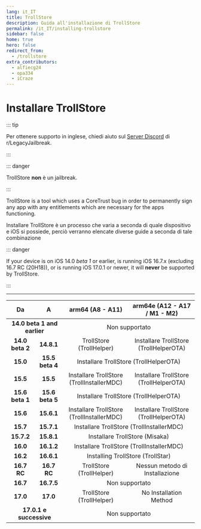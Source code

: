 ```yaml
---
lang: it_IT
title: TrollStore
description: Guida all'installazione di TrollStore
permalink: /it_IT/installing-trollstore
sidebar: false
home: true
hero: false
redirect_from:
  - /trollstore
extra_contributors:
  - alfiecg24
  - opa334
  - iCraze
---
```


# Installare TrollStore

::: tip


Per ottenere supporto in inglese, chiedi aiuto sul [Server Discord](https://discord.gg/jb) di r/LegacyJailbreak.

:::


::: danger


TrollStore **non** è un jailbreak.

:::


TrollStore is a tool which uses a CoreTrust bug in order to permanently sign any app with any entitlements which are necessary for the apps functioning.

Installare TrollStore è un processo che varia a seconda di quale dispositivo e iOS si possiede, perciò verranno elencate diverse guide a seconda di tale combinazione

::: danger


If your device is on iOS 14.0 *beta 1* or earlier, is running iOS 16.7.x (excluding 16.7 RC (20H18)), or is running iOS 17.0.1 or newer, it will **never** be supported by TrollStore.

:::


---

<table>
  <colgroup>
    <col span="1" style="width: 15%;">
    <col span="1" style="width: 15%;">
    <col span="1" style="width: 35%;">
    <col span="1" style="width: 35%;">
  </colgroup>
  <thead>
    <tr>
      <th style="text-align: center; font-weight: bold;">Da</th>
      <th style="text-align: center; font-weight: bold;">A</th>
      <th style="text-align: center; font-weight: bold;">arm64 (A8 - A11)</th>
      <th style="text-align: center; font-weight: bold;">arm64e (A12 - A17 / M1 - M2)</th>
    </tr>
  </thead>
  <tbody>
    <tr>
      <td style="text-align: center; font-weight: bold;" colspan="2">14.0 beta 1 and earlier</td>
      <td style="text-align: center;" colspan="2">Non supportato</td>
    </tr>
    <tr>
      <td style="text-align: center; font-weight: bold;">14.0 beta 2</td>
      <td style="text-align: center; font-weight: bold;">14.8.1</td>
      <td style="text-align: center;"><router-link to="/installing-trollhelper">TrollStore (TrollHelper)</router-link></td>
      <td style="text-align: center;"><router-link to="/installing-trollhelperota">Installare TrollStore (TrollHelperOTA)</router-link></td>
    </tr>
    <tr>
      <td style="text-align: center; font-weight: bold;">15.0</td>
      <td style="text-align: center; font-weight: bold;">15.5 beta 4</td>
      <td style="text-align: center;" colspan="2"><router-link to="/installing-trollhelperota">Installare TrollStore (TrollHelperOTA)</router-link></td>
    </tr>
    <tr>
      <td style="text-align: center; font-weight: bold;">15.5</td>
      <td style="text-align: center; font-weight: bold;">15.5</td>
      <td style="text-align: center;"><router-link to="/installing-trollhelper-mdc">Installare TrollStore (TrollInstallerMDC)</router-link></td>
      <td style="text-align: center;"><router-link to="/installing-trollhelperota">Installare TrollStore (TrollHelperOTA)</router-link></td>
    </tr>
    <tr>
      <td style="text-align: center; font-weight: bold;">15.6 beta 1</td>
      <td style="text-align: center; font-weight: bold;">15.6 beta 5</td>
      <td style="text-align: center;" colspan="2"><router-link to="/installing-trollhelperota">Installare TrollStore (TrollHelperOTA)</router-link></td>
    </tr>
    <tr>
      <td style="text-align: center; font-weight: bold;">15.6</td>
      <td style="text-align: center; font-weight: bold;">15.6.1</td>
      <td style="text-align: center;"><router-link to="/installing-trollhelper-mdc">Installare TrollStore (TrollInstallerMDC)</router-link></td>
      <td style="text-align: center;"><router-link to="/installing-trollhelperota">Installare TrollStore (TrollHelperOTA)</router-link></td>
    </tr>
    <tr>
      <td style="text-align: center; font-weight: bold;">15.7</td>
      <td style="text-align: center; font-weight: bold;">15.7.1</td>
      <td style="text-align: center;" colspan="2"><router-link to="/installing-trollhelper-mdc">Installare TrollStore (TrollInstallerMDC)</router-link></td>
    </tr>
    <tr>
      <td style="text-align: center; font-weight: bold;">15.7.2</td>
      <td style="text-align: center; font-weight: bold;">15.8.1</td>
      <td style="text-align: center;" colspan="2"><router-link to="/installing-trollhelper-trollmisaka">Installare TrollStore (Misaka)</router-link></td>
    </tr>
    <tr>
      <td style="text-align: center; font-weight: bold;">16.0</td>
      <td style="text-align: center; font-weight: bold;">16.1.2</td>
      <td style="text-align: center;" colspan="2"><router-link to="/installing-trollhelper-mdc">Installare TrollStore (TrollInstallerMDC)</router-link></td>
    </tr>
    <tr>
      <td style="text-align: center; font-weight: bold;">16.2</td>
      <td style="text-align: center; font-weight: bold;">16.6.1</td>
      <td style="text-align: center;" colspan="2"><router-link to="/installing-trollhelper-trollstar">Installing TrollStore (TrollStar)</router-link></td>
    </tr>
    <tr>
      <td style="text-align: center; font-weight: bold;">16.7 RC</td>
      <td style="text-align: center; font-weight: bold;">16.7 RC</td>
      <td style="text-align: center;"><router-link to="/installing-trollhelper">TrollStore (TrollHelper)</router-link></td>
      <td style="text-align: center;">Nessun metodo di Installazione</td>
    </tr>
    <tr>
      <td style="text-align: center; font-weight: bold;">16.7</td>
      <td style="text-align: center; font-weight: bold;">16.7.5</td>
      <td style="text-align: center;" colspan="2">Non supportato</td>
    </tr>
    <tr>
      <td style="text-align: center; font-weight: bold;">17.0</td>
      <td style="text-align: center; font-weight: bold;">17.0</td>
      <td style="text-align: center;"><router-link to="/installing-trollhelper">TrollStore (TrollHelper)</router-link></td>
      <td style="text-align: center;">No Installation Method</td>
    </tr>
    <tr>
      <td style="text-align: center; font-weight: bold;" colspan="2">17.0.1 e successive</td>
      <td style="text-align: center;" colspan="2">Non supportato</td>
    </tr>
  </tbody>
</table>
